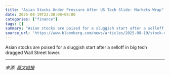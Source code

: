 ```yaml
---
title: "Asian Stocks Under Pressure After US Tech Slide: Markets Wrap"
date: 2025-08-19T22:30:08+08:00
categories: ["finance"]
tags: []
summary: "Asian stocks are poised for a sluggish start after a selloff in big tech dragged Wall Street lower."
source_url: "https://www.bloomberg.com/news/articles/2025-08-19/stock-market-today-dow-s-p-live-updates"
---
```


Asian stocks are poised for a sluggish start after a selloff in big tech dragged Wall Street lower.

---

*来源: [原文链接](https://www.bloomberg.com/news/articles/2025-08-19/stock-market-today-dow-s-p-live-updates)*
